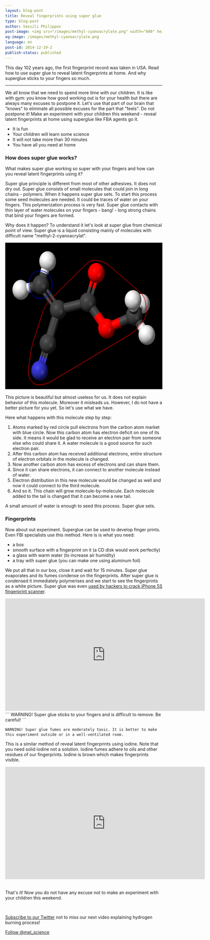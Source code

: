 ```yaml
---
layout: blog-post
title: Reveal fingerprints using super glue
type: blog-post
author: Vassili Philippov
post-image: <img src="/images/methyl-cyanoacrylate.png" width="600" height="469" alt="Super glue molecule">
og-image: /images/methyl-cyanoacrylate.png
language: en
post-id: 2014-12-19-2
publish-status: published
---
```


This day 102 years ago, the first fingerprint record was taken in USA. Read how to use super glue to reveal latent fingerprints at home. And why superglue sticks to your fingers so much. 
<!-- more -->

---
We all know that we need to spend more time with our children. It is like with gym: you know how good working out is for your health but there are always many excuses to postpone it. Let's use that part of our brain that "knows" to eliminate all possible excuses for the part that "feels". Do not postpone it! Make an experiment with your children this weekend - reveal latent fingerprints at home using superglue like FBA agents go it.

* It is fun
* Your children will learn some science
* It will not take more than 30 minutes
* You have all you need at home

### How does super glue works?

What makes super glue working so super with your fingers and how can you reveal latent fingerprints using it?

Super glue principle is different from most of other adhesives. It does not dry out. Super glue consists of small molecules that could join in long chains - polymers. When it happens super glue sets. To start this process some seed molecules are needed. It could be traces of water on your fingers. This polymerization process is very fast. Super glue contacts with thin layer of water molecules on your fingers - bang! - long strong chains that bind your fingers are formed.

Why does it happen? To understand it let's look at super glue from chemical point of view. Super glue is a liquid consisting mainly of molecules with difficult name "methyl-2-cyanoacrylat". 

<img src="/images/methyl-cyanoacrylate.png" width="600" height="469" alt="Super glue molecule">

This picture is beautiful but almost useless for us. It does not explain behavior of this molecule. Moreover it misleads us. However, I do not have a better picture for you yet. So let's use what we have.

Here what happens with this molecule step by step:

1. Atoms marked by red circle pull electrons from the carbon atom market with blue circle. Now this carbon atom has electron deficit on one of its side. It means it would be glad to receive an electron pair from someone else who could share it. A water molecule is a good source for such electron pair. 
2. After this carbon atom has received additional electrons, entire structure of electron orbitals in the molecule is changed. 
3. Now another carbon atom has excess of electrons and can share them.
4. Since it can share electrons, it can connect to another molecule instead of water. 
5. Electron distribution in this new molecule would be changed as well and now it could connect to the third molecule.
6. And so it. This chain will grow molecule-by-molecule. Each molecule added to the tail is changed that it can become a new tail.

A small amount of water is enough to seed this process. Super glue sets.

### Fingerprints

Now about out experiment. Superglue can be used to develop finger prints. Even FBI specialists use this method. Here is is what you need: 

* a box 
* smooth surface with a fingerprint on it (a CD disk would work perfectly)
* a glass with warm water (to increase air humidity)
* a tray with super glue (you can make one using aluminum foil)

We put all that in our box, close it and wait for 15 minutes. Super glue evaporates and its fumes condense on the fingerprints. After super glue is condensed it immediately polymerises and we start to see the fingerprints as a white picture. Super glue was even <a href="http://www.youtube.com/watch?v=5wSuKXjk2x8">used by hackers to crack iPhone 5S fingerprint scanner</a>.

<iframe width="640" height="360" src="http://www.youtube.com/embed/l9Ovq4lq-9M?rel=0" frameborder="0" allowfullscreen></iframe>
<br>
```
WARNING! Super glue sticks to your fingers and is difficult to remove. Be careful!
```

```
WARNING! Super glue fumes are moderately toxic. It is better to make this experiment outside or in a well-ventilated room.
```

This is a similar method of reveal latent fingerprints using iodine. Note that you need solid iodine not a solution. Iodine fumes adhere to oils and other residues of our fingerprints. Iodine is brown which makes fingerprints visible. 

<iframe width="640" height="360" src="http://www.youtube.com/embed/XLvZkx7HEEA?rel=0" frameborder="0" allowfullscreen></iframe>
<br><br>

That's it! Now you do not have any excuse not to make an experiment with your children this weekend.

<br/>

<a href="https://twitter.com/mel_science">Subscribe to our Twitter</a> not to miss our next video explaining hydrogen burning process!

<!-- Begin Twitter follow -->
<a href="https://twitter.com/mel_science" class="twitter-follow-button" data-show-count="false" data-size="large">Follow @mel_science</a>
<script>!function(d,s,id){var js,fjs=d.getElementsByTagName(s)[0],p=/^http:/.test(d.location)?'http':'https';if(!d.getElementById(id)){js=d.createElement(s);js.id=id;js.src=p+'://platform.twitter.com/widgets.js';fjs.parentNode.insertBefore(js,fjs);}}(document, 'script', 'twitter-wjs');</script>
<!-- End Twitter follow -->
